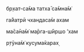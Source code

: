 бр̣хат-са̄ма татха̄ са̄мна̄м̇

га̄йатрӣ чхандаса̄м ахам

ма̄са̄на̄м̇ ма̄рга-ш́ӣршо ’хам

р̣тӯна̄м̇ кусума̄карах̣